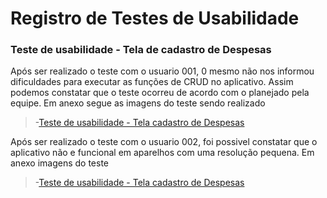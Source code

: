 # Registro de Testes de Usabilidade

### Teste de usabilidade - Tela de cadastro de Despesas

Após ser realizado o teste com o usuario 001, 0 mesmo não nos informou dificuldades para executar as funções de CRUD no aplicativo. Assim podemos constatar que o teste ocorreu de acordo  com o planejado pela equipe. Em anexo segue as imagens do teste sendo realizado

>-[Teste de usabilidade - Tela cadastro de Despesas](https://youtu.be/D_CwAzOwSAY)

Após ser realizado o teste com o usuario 002, foi possivel constatar que o aplicativo não e funcional em aparelhos com uma resolução pequena. Em anexo imagens do teste 
>-[Teste de usabilidade - Tela cadastro de Despesas](https://youtu.be/elJS_ZOtB4s)

